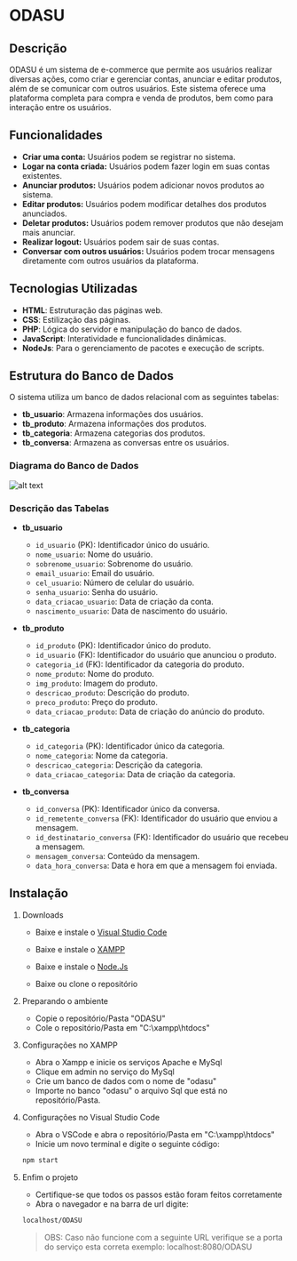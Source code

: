 # ODASU

## Descrição

ODASU é um sistema de e-commerce que permite aos usuários realizar diversas ações, como criar e gerenciar contas, anunciar e editar produtos, além de se comunicar com outros usuários. Este sistema oferece uma plataforma completa para compra e venda de produtos, bem como para interação entre os usuários.

## Funcionalidades

- **Criar uma conta:** Usuários podem se registrar no sistema.
- **Logar na conta criada:** Usuários podem fazer login em suas contas existentes.
- **Anunciar produtos:** Usuários podem adicionar novos produtos ao sistema.
- **Editar produtos:** Usuários podem modificar detalhes dos produtos anunciados.
- **Deletar produtos:** Usuários podem remover produtos que não desejam mais anunciar.
- **Realizar logout:** Usuários podem sair de suas contas.
- **Conversar com outros usuários:** Usuários podem trocar mensagens diretamente com outros usuários da plataforma.

## Tecnologias Utilizadas

- **HTML**: Estruturação das páginas web.
- **CSS**: Estilização das páginas.
- **PHP**: Lógica do servidor e manipulação do banco de dados.
- **JavaScript**: Interatividade e funcionalidades dinâmicas.
- **NodeJs**: Para o gerenciamento de pacotes e execução de scripts.

## Estrutura do Banco de Dados

O sistema utiliza um banco de dados relacional com as seguintes tabelas:

- **tb_usuario**: Armazena informações dos usuários.
- **tb_produto**: Armazena informações dos produtos.
- **tb_categoria**: Armazena categorias dos produtos.
- **tb_conversa**: Armazena as conversas entre os usuários.

### Diagrama do Banco de Dados

![alt text](image.png)

### Descrição das Tabelas

- **tb_usuario**
  - `id_usuario` (PK): Identificador único do usuário.
  - `nome_usuario`: Nome do usuário.
  - `sobrenome_usuario`: Sobrenome do usuário.
  - `email_usuario`: Email do usuário.
  - `cel_usuario`: Número de celular do usuário.
  - `senha_usuario`: Senha do usuário.
  - `data_criacao_usuario`: Data de criação da conta.
  - `nascimento_usuario`: Data de nascimento do usuário.

- **tb_produto**
  - `id_produto` (PK): Identificador único do produto.
  - `id_usuario` (FK): Identificador do usuário que anunciou o produto.
  - `categoria_id` (FK): Identificador da categoria do produto.
  - `nome_produto`: Nome do produto.
  - `img_produto`: Imagem do produto.
  - `descricao_produto`: Descrição do produto.
  - `preco_produto`: Preço do produto.
  - `data_criacao_produto`: Data de criação do anúncio do produto.

- **tb_categoria**
  - `id_categoria` (PK): Identificador único da categoria.
  - `nome_categoria`: Nome da categoria.
  - `descricao_categoria`: Descrição da categoria.
  - `data_criacao_categoria`: Data de criação da categoria.

- **tb_conversa**
  - `id_conversa` (PK): Identificador único da conversa.
  - `id_remetente_conversa` (FK): Identificador do usuário que enviou a mensagem.
  - `id_destinatario_conversa` (FK): Identificador do usuário que recebeu a mensagem.
  - `mensagem_conversa`: Conteúdo da mensagem.
  - `data_hora_conversa`: Data e hora em que a mensagem foi enviada.

## Instalação

1. Downloads

    * Baixe e instale o [Visual Studio Code](https://code.visualstudio.com/Download)

    * Baixe e instale o [XAMPP](https://www.apachefriends.org/pt_br/index.html)
    
    * Baixe e instale o [Node.Js](https://nodejs.org/pt)

    * Baixe ou clone o repositório

2. Preparando o ambiente 

    * Copie o repositório/Pasta "ODASU" 
    * Cole o repositório/Pasta em "C:\xampp\htdocs"

3. Configurações no XAMPP

    * Abra o Xampp e inicie os serviços Apache e MySql
    * Clique em admin no serviço do MySql
    * Crie um banco de dados com o nome de "odasu"
    * Importe no banco "odasu" o arquivo Sql que está no repositório/Pasta.

4. Configurações no Visual Studio Code
    * Abra o VSCode e abra o repositório/Pasta em "C:\xampp\htdocs"
    * Inicie um novo terminal e digite o seguinte código:

    ```bash
    npm start
    ```
5. Enfim o projeto

    * Certifique-se que todos os passos estão foram feitos corretamente
    * Abra o navegador e na barra de url digite:
    
    ```bash
    localhost/ODASU
    ```
    > OBS: Caso não funcione com a seguinte URL verifique se a porta do serviço esta correta exemplo: localhost:8080/ODASU
